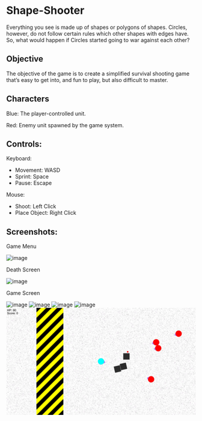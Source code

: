 # Shape-Shooter

Everything you see is made up of shapes or polygons of shapes. Circles, however, do not follow certain rules which other shapes with edges have. So, what would happen if Circles started going to war against each other?

## Objective

The objective of the game is to create a simplified survival shooting game that’s easy to get into, and fun to play, but also difficult to master.

## Characters

Blue: The player-controlled unit.

Red: Enemy unit spawned by the game system.

## Controls:

Keyboard:

- Movement: WASD
- Sprint: Space
- Pause: Escape

Mouse:

- Shoot: Left Click
- Place Object: Right Click

## Screenshots:
Game Menu

![image](https://user-images.githubusercontent.com/62213594/125210192-25981000-e26c-11eb-9d6e-b6001c2da53e.png)

Death Screen

![image](https://user-images.githubusercontent.com/62213594/125210197-2b8df100-e26c-11eb-8bba-d63f894664e2.png)

Game Screen

![image](https://user-images.githubusercontent.com/62213594/125210205-35afef80-e26c-11eb-89a2-d987db0c2295.png)
![image](https://user-images.githubusercontent.com/62213594/125210206-39dc0d00-e26c-11eb-90cf-5688be2b3224.png)
![image](https://user-images.githubusercontent.com/62213594/125210210-3d6f9400-e26c-11eb-8e42-d116fd8cb1db.png)
![image](https://user-images.githubusercontent.com/62213594/125210216-42ccde80-e26c-11eb-8321-159216d50331.png)
![image](https://raw.githubusercontent.com/weiw11/Shape-Shooter/main/Github_Images/shapeshootergame5.jpg)

